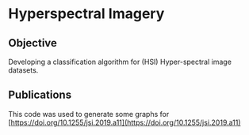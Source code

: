 # Hyperspectral Imagery

## Objective
Developing a classification algorithm for (HSI) Hyper-spectral image datasets.

## Publications
This code was used to generate some graphs for [https://doi.org/10.1255/jsi.2019.a11](https://doi.org/10.1255/jsi.2019.a11)


